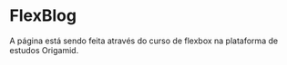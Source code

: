 # FlexBlog
A página está sendo feita através do curso de flexbox na plataforma de estudos Origamid.
